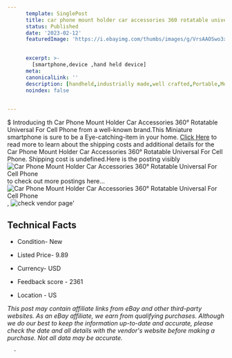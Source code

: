 ```yaml
---
      template: SinglePost
      title: car phone mount holder car accessories 360 rotatable universal for cell phone
      status: Published
      date: '2023-02-12'
      featuredImage: 'https://i.ebayimg.com/thumbs/images/g/VrsAAOSwo3xj4i55/s-l225.jpg'
       

      excerpt: >-
        [smartphone,device ,hand held device]
      meta:
      canonicalLink: ''
      description: [handheld,industrially made,well crafted,Portable,Mobile,Compact,Convenient,Lightweight,Maneuverable,Man-portable,Miniature,Carriable,Hand-held,Light,Holdable,Transportable,Mobile device,Pocket-sized,On-the-go,Wireless,Cordless,Compact size,Convenient size, smartphone,device ,hand held device]
      noindex: false
      

---
```

$
      Introducing th Car Phone Mount Holder Car Accessories 360° Rotatable Universal For Cell Phone from a well-known brand.This Miniature smartphone is sure to be a Eye-catching-item in your home. [Click Here](https://www.ebay.com/itm/385398748420?fits=Make%3AMercury&hash=item59bb8e3504%3Ag%3AVrsAAOSwo3xj4i55&mkevt=1&mkcid=1&mkrid=711-53200-19255-0&campid=%253CePNCampaignId%253E&customid=%253CreferenceId%253E&toolid=10049) to read more to learn about the shipping costs and additional details for the Car Phone Mount Holder Car Accessories 360° Rotatable Universal For Cell Phone. Shipping cost is undefined.Here is the posting visibly ![Car Phone Mount Holder Car Accessories 360° Rotatable Universal For Cell Phone](https://i.ebayimg.com/thumbs/images/g/VrsAAOSwo3xj4i55/s-l225.jpg) to check out more postings here... ![Car Phone Mount Holder Car Accessories 360° Rotatable Universal For Cell Phone](https://i.ebayimg.com/images/g/VrsAAOSwo3xj4i55/s-l960.jpg), ![check vendor page](https://origin-galleryplus.ebayimg.com/ws/web/385398748420_2_0_1/225x225.jpg,https://origin-galleryplus.ebayimg.com/ws/web/385398748420_3_0_1/225x225.jpg,https://origin-galleryplus.ebayimg.com/ws/web/385398748420_4_0_1/225x225.jpg,https://origin-galleryplus.ebayimg.com/ws/web/385398748420_5_0_1/225x225.jpg,https://origin-galleryplus.ebayimg.com/ws/web/385398748420_6_0_1/225x225.jpg,https://origin-galleryplus.ebayimg.com/ws/web/385398748420_7_0_1/225x225.jpg,https://origin-galleryplus.ebayimg.com/ws/web/385398748420_8_0_1/225x225.jpg)'

      

 ## Technical Facts 



     
      

 - Condition- New 


      

 - Listed Price- 9.89 


      

 - Currency- USD 


      

 - Feedback score - 2361 


      

 - Location - US 


      
      

 *_This post may contain affiliate links from eBay and other third-party websites. As an eBay affiliate, we earn from qualifying purchases. Although we do our best to keep the information up-to-date and accurate, please check the date and all details with the vendor's website before making a purchase. Not all data may be accurate._*




      -
